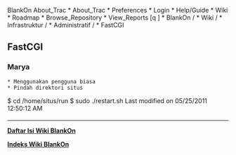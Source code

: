    BlankOn
 About_Trac
    * About_Trac
    * Preferences
    * Login
    * Help/Guide
    * Wiki
    * Roadmap
    * Browse_Repository
    * View_Reports
[q                 ]
    * BlankOn  /
    * Wiki  /
    * Infrastruktur  /
    * Administratif  /
    * FastCGI
## FastCGI
### Marya
    * Menggunakan pengguna biasa
    * Pindah direktori situs
$ cd /home/situs/run
$ sudo ./restart.sh
Last modified on 05/25/2011 12:50:12 AM
#### 
    
 
 
 
 
 
---
[**Daftar Isi Wiki BlankOn**](/wiki/DaftarIsi/index.html)
 
[**Indeks Wiki BlankOn**](/wiki/Indeks.html)
